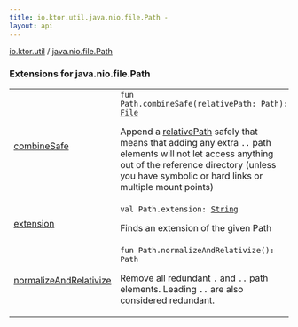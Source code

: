 ```yaml
---
title: io.ktor.util.java.nio.file.Path - 
layout: api
---
```


<div class='api-docs-breadcrumbs'><a href="../index.html">io.ktor.util</a> / <a href="./index.html">java.nio.file.Path</a></div>

### Extensions for java.nio.file.Path

<table class="api-docs-table">
<tbody>
<tr>
<td markdown="1">

<a href="combine-safe.html">combineSafe</a>


</td>
<td markdown="1">
<div class="signature"><code><span class="keyword">fun </span><span class="identifier">Path</span><span class="symbol">.</span><span class="identifier">combineSafe</span><span class="symbol">(</span><span class="parameterName" id="io.ktor.util$combineSafe(java.nio.file.Path, java.nio.file.Path)/relativePath">relativePath</span><span class="symbol">:</span>&nbsp;<span class="identifier">Path</span><span class="symbol">)</span><span class="symbol">: </span><a href="http://docs.oracle.com/javase/6/docs/api/java/io/File.html"><span class="identifier">File</span></a></code></div>

Append a <a href="combine-safe.html#io.ktor.util$combineSafe(java.nio.file.Path, java.nio.file.Path)/relativePath">relativePath</a> safely that means that adding any extra <code>..</code> path elements will not let
access anything out of the reference directory (unless you have symbolic or hard links or multiple mount points)


</td>
</tr>
<tr>
<td markdown="1">

<a href="extension.html">extension</a>


</td>
<td markdown="1">
<div class="signature"><code><span class="keyword">val </span><span class="identifier">Path</span><span class="symbol">.</span><span class="identifier">extension</span><span class="symbol">: </span><a href="https://kotlinlang.org/api/latest/jvm/stdlib/kotlin/-string/index.html"><span class="identifier">String</span></a></code></div>

Finds an extension of the given Path


</td>
</tr>
<tr>
<td markdown="1">

<a href="normalize-and-relativize.html">normalizeAndRelativize</a>


</td>
<td markdown="1">
<div class="signature"><code><span class="keyword">fun </span><span class="identifier">Path</span><span class="symbol">.</span><span class="identifier">normalizeAndRelativize</span><span class="symbol">(</span><span class="symbol">)</span><span class="symbol">: </span><span class="identifier">Path</span></code></div>

Remove all redundant <code>.</code> and <code>..</code> path elements. Leading <code>..</code> are also considered redundant.


</td>
</tr>
</tbody>
</table>
